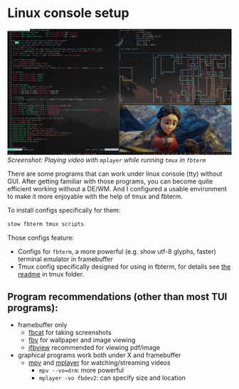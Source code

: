 # Linux console setup

![test](https://github.com/OliverLew/oliverlew.github.io/blob/pictures/fbterm.png?raw=true)
*Screenshot: Playing video with `mplayer` while running `tmux` in `fbterm`*

There are some programs that can work under linux console (tty) without GUI. After getting
familiar with those programs, you can become quite efficient working without a DE/WM.
And I configured a usable environment to make it more enjoyable with the help of tmux and
fbterm.

To install configs specifically for them:

```sh
stow fbterm tmux scripts
```

Those configs feature:

- Configs for `fbterm`, a more powerful (e.g. show utf-8 glyphs, faster) terminal emulator in framebuffer
- Tmux config specifically designed for using in fbterm, for details see [the readme](tmux/) in tmux folder.

## Program recommendations (other than most TUI programs):

- framebuffer only
  - [fbcat](https://github.com/jwilk/fbcat) for taking screenshots
  - [fbv](https://github.com/godspeed1989/fbv) for wallpaper and image viewing
  - [jfbview](https://github.com/jichu4n/jfbview) recommended for viewing pdf/image
- graphical programs work both under X and framebuffer
  - [mpv](https://github.com/haikarainen/light) and [mplayer](mplayerhq.hu) for watching/streaming videos
    - `mpv --vo=drm`: more powerful
    - `mplayer -vo fbdev2`: can specify size and location
